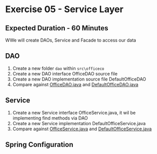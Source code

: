# Exercise 05 - Service Layer
## Expected Duration - 60 Minutes

WWe will create DAOs, Service and Facade to access our data

## DAO

1. Create a new folder `dao` within `src\officeco`
2. Create a new DAO interface OfficeDAO source file
3. Create a new DAO implementation source file DefaultOfficeDAO
4. Compare against [OfficeDAO.java](OfficeDAO.java) and  [DefaultOfficeDAO.java](DefaultOfficeDAO.java)
   
## Service
1.  Create a new Service interface OfficeService.java, it wil be implementing find methods via DAO
2.  Create a new Service implementation DefaultOfficeService.java 
3.  Compare against [OfficeService.java](OfficeService.java) and  [DefaultOfficeService.java](DefaultOfficeService.java)
   
## Spring Configuration